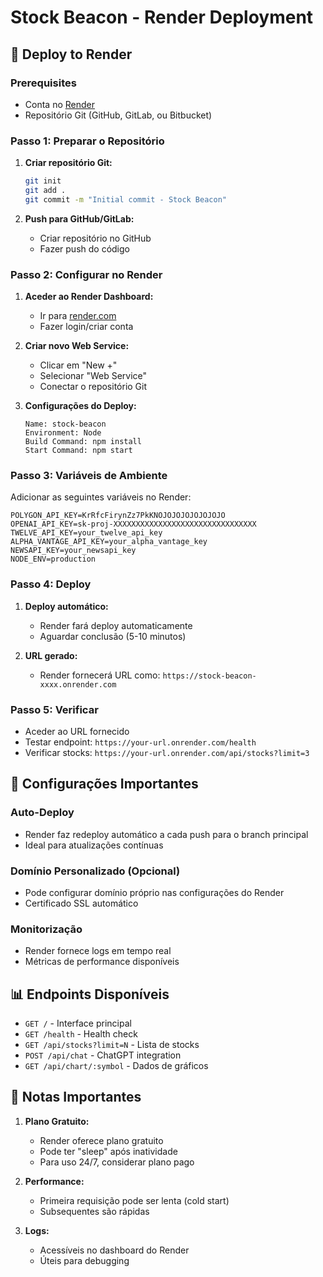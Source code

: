 # Stock Beacon - Render Deployment

## 🚀 Deploy to Render

### Prerequisites
- Conta no [Render](https://render.com)
- Repositório Git (GitHub, GitLab, ou Bitbucket)

### Passo 1: Preparar o Repositório

1. **Criar repositório Git:**
   ```bash
   git init
   git add .
   git commit -m "Initial commit - Stock Beacon"
   ```

2. **Push para GitHub/GitLab:**
   - Criar repositório no GitHub
   - Fazer push do código

### Passo 2: Configurar no Render

1. **Aceder ao Render Dashboard:**
   - Ir para [render.com](https://render.com)
   - Fazer login/criar conta

2. **Criar novo Web Service:**
   - Clicar em "New +"
   - Selecionar "Web Service"
   - Conectar o repositório Git

3. **Configurações do Deploy:**
   ```
   Name: stock-beacon
   Environment: Node
   Build Command: npm install
   Start Command: npm start
   ```

### Passo 3: Variáveis de Ambiente

Adicionar as seguintes variáveis no Render:

```
POLYGON_API_KEY=KrRfcFirynZz7PkKNOJOJOJOJOJOJOJO
OPENAI_API_KEY=sk-proj-XXXXXXXXXXXXXXXXXXXXXXXXXXXXXXXX
TWELVE_API_KEY=your_twelve_api_key
ALPHA_VANTAGE_API_KEY=your_alpha_vantage_key
NEWSAPI_KEY=your_newsapi_key
NODE_ENV=production
```

### Passo 4: Deploy

1. **Deploy automático:**
   - Render fará deploy automaticamente
   - Aguardar conclusão (5-10 minutos)

2. **URL gerado:**
   - Render fornecerá URL como: `https://stock-beacon-xxxx.onrender.com`

### Passo 5: Verificar

- Aceder ao URL fornecido
- Testar endpoint: `https://your-url.onrender.com/health`
- Verificar stocks: `https://your-url.onrender.com/api/stocks?limit=3`

## 🔧 Configurações Importantes

### Auto-Deploy
- Render faz redeploy automático a cada push para o branch principal
- Ideal para atualizações contínuas

### Domínio Personalizado (Opcional)
- Pode configurar domínio próprio nas configurações do Render
- Certificado SSL automático

### Monitorização
- Render fornece logs em tempo real
- Métricas de performance disponíveis

## 📊 Endpoints Disponíveis

- `GET /` - Interface principal
- `GET /health` - Health check
- `GET /api/stocks?limit=N` - Lista de stocks
- `POST /api/chat` - ChatGPT integration
- `GET /api/chart/:symbol` - Dados de gráficos

## 🚨 Notas Importantes

1. **Plano Gratuito:**
   - Render oferece plano gratuito
   - Pode ter "sleep" após inatividade
   - Para uso 24/7, considerar plano pago

2. **Performance:**
   - Primeira requisição pode ser lenta (cold start)
   - Subsequentes são rápidas

3. **Logs:**
   - Acessíveis no dashboard do Render
   - Úteis para debugging

